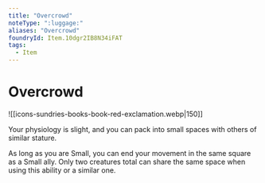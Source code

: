 ```yaml
---
title: "Overcrowd"
noteType: ":luggage:"
aliases: "Overcrowd"
foundryId: Item.10dgr2IB8N34iFAT
tags:
  - Item
---
```


# Overcrowd
![[icons-sundries-books-book-red-exclamation.webp|150]]

Your physiology is slight, and you can pack into small spaces with others of similar stature.

As long as you are Small, you can end your movement in the same square as a Small ally. Only two creatures total can share the same space when using this ability or a similar one.
